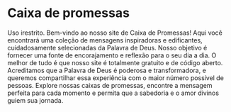 # Caixa de promessas
Uso irestrito. 
Bem-vindo ao nosso site de Caixa de Promessas! Aqui você encontrará uma coleção de mensagens inspiradoras e edificantes, cuidadosamente selecionadas da Palavra de Deus. Nosso objetivo é fornecer uma fonte de encorajamento e reflexão para o seu dia a dia. O melhor de tudo é que nosso site é totalmente gratuito e de código aberto. Acreditamos que a Palavra de Deus é poderosa e transformadora, e queremos compartilhar essa experiência com o maior número possível de pessoas. Explore nossas caixas de promessas, encontre a mensagem perfeita para cada momento e permita que a sabedoria e o amor divinos guiem sua jornada.
